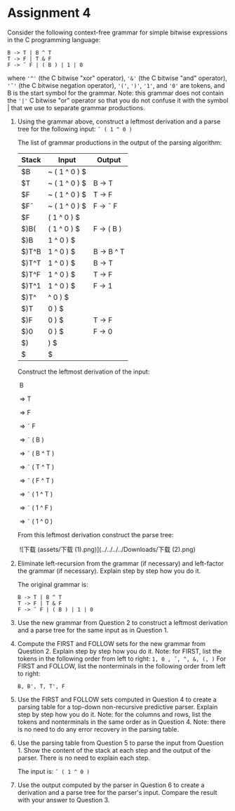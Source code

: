 # Assignment 4 
Consider the following context-free grammar for simple bitwise expressions
in the C programming language:
```
B -> T | B ^ T
T -> F | T & F
F -> ˜ F | ( B ) | 1 | 0
```
where ```'^'``` (the C bitwise "xor" operator), ```'&'``` (the C bitwise "and"
operator), ```'˜'``` (the C bitwise negation operator), ```'('```, ```')'```, ```'1'```, and ```'0'```
are tokens, and B is the start symbol for the grammar.
Note: this grammar does not contain the ```'|'``` C bitwise "or" operator so that
you do not confuse it with the symbol | that we use to separate grammar
productions.

1. Using the grammar above, construct a leftmost derivation and a parse
   tree for the following input:
   ```˜ ( 1 ^ 0 )```

   The list of grammar productions in the output of the parsing algorithm:

   | Stack | Input           | Output |
   | ----- | --------------- | ------ |
   | $B    | ~ ( 1 ^ 0 ) $ |  |
   | $T  | ~ ( 1 ^ 0 ) $ | B -> T |
   | $F |             ~ ( 1 ^ 0 ) $ |T -> F|
   | $F˜ | ~ ( 1 ^ 0 ) $ | F -> ˜ F |
   | $F | ( 1 ^ 0 ) $ |  |
   | $)B( | ( 1 ^ 0 ) $ | F -> ( B ) |
   | $)B | 1 ^ 0 ) $ |        |
   | $)T^B | 1 ^ 0 ) $     | B -> B ^ T |
   | $)T^T |1 ^ 0 ) $|B -> T|
   | $)T^F |1 ^ 0 ) $|T -> F|
   | $)T^1 |1 ^ 0 ) $|F -> 1|
   | $)T^ |^ 0 ) $||
   | $)T |0 ) $||
   | $)F |0 ) $|T -> F|
   | $)0 |0 ) $|F -> 0|
   | $) |) $||
   | $ |$||

   Construct the leftmost derivation of the input:

   ​	      B

   ​	⇒    T

   ​	⇒    F

   ​	⇒    ˜ F

   ​	⇒    ˜ ( B )

   ​	⇒    ˜ ( B ^ T )

   ​	⇒    ˜ ( T ^ T )

   ​	⇒    ˜ ( F ^ T )

   ​	⇒    ˜ ( 1 ^ T )

   ​	⇒    ˜ ( 1 ^ F )

   ​	⇒    ˜ ( 1 ^ 0 )

   From this leftmost derivation construct the parse tree:

   ​	![下载 (assets/下载 (1).png)](../../../../Downloads/下载 (2).png)

2. Eliminate left-recursion from the grammar (if necessary) and left-factor
   the grammar (if necessary). Explain step by step how you do it.

   The original grammar is:

   ```
   B -> T | B ^ T
   T -> F | T & F
   F -> ˜ F | ( B ) | 1 | 0
   ```

   

3. Use the new grammar from Question 2 to construct a leftmost derivation and a parse tree for the same input as in Question 1.

4. Compute the FIRST and FOLLOW sets for the new grammar from Question 2. Explain step by step how you do it.
   Note: for FIRST, list the tokens in the following order from left to right:
   ```1, 0 , ˜, ^, &, (, )```
   For FIRST and FOLLOW, list the nonterminals in the following order from left to right: 

   ```B, B', T, T', F```

5. Use the FIRST and FOLLOW sets computed in Question 4 to create a parsing table for a top-down non-recursive predictive parser.
   Explain step by step how you do it.
   Note: for the columns and rows, list the tokens and nonterminals in the same order as in Question 4.
   Note: there is no need to do any error recovery in the parsing table.

6. Use the parsing table from Question 5 to parse the input from Question 1. Show the content of the stack at each step and the output of the parser. There is no need to explain each step.

    The input is: ```˜ ( 1 ^ 0 )```

7. Use the output computed by the parser in Question 6 to create a derivation and a parse tree for the parser's input. Compare the result with your answer to Question 3.